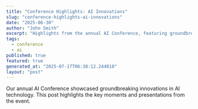 ```yaml
---
title: "Conference Highlights: AI Innovations"
slug: "conference-highlights-ai-innovations"
date: "2025-06-30"
author: "John Smith"
excerpt: "Highlights from the annual AI Conference, featuring groundbreaking innovations."
tags:
  - conference
  - ai
published: true
featured: true
generated_at: "2025-07-17T06:38:12.244810"
layout: "post"
---
```


Our annual AI Conference showcased groundbreaking innovations in AI technology. This post highlights the key moments and presentations from the event.